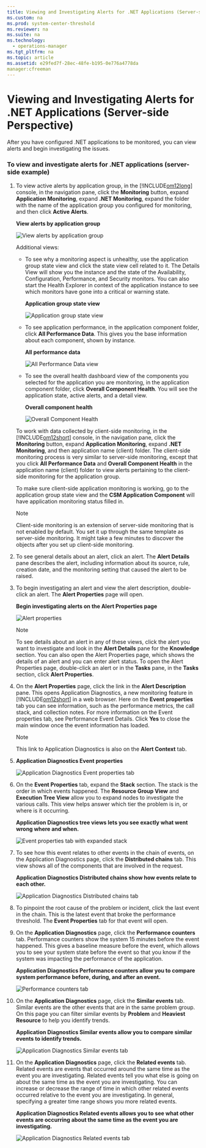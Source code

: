```yaml
---
title: Viewing and Investigating Alerts for .NET Applications (Server-side Perspective)
ms.custom: na
ms.prod: system-center-threshold
ms.reviewer: na
ms.suite: na
ms.technology: 
  - operations-manager
ms.tgt_pltfrm: na
ms.topic: article
ms.assetid: e29fed7f-28ec-48fe-b195-0e776a4778da
manager:cfreeman
---
```

# Viewing and Investigating Alerts for .NET Applications (Server-side Perspective)
After you have configured .NET applications to be monitored, you can view alerts and begin investigating the issues.  
  
### To view and investigate alerts for .NET applications \(server\-side example\)  
  
1.  To view active alerts by application group, in the [!INCLUDE[om12long](../../om/manage/includes/om12long_md.md)] console, in the navigation pane, click the **Monitoring** button, expand **Application Monitoring**, expand **.NET Monitoring**, expand the folder with the name of the application group you configured for monitoring, and then click **Active Alerts**.  
  
    **View alerts by application group**  
  
    ![View alerts by application group](../../om/manage/media/AppMonitoring_Monitor.gif "AppMonitoring_Monitor")  
  
    Additional views:  
  
    -   To see why a monitoring aspect is unhealthy, use the application group state view and click the state view cell related to it. The Details View will show you the instance and the state of the Availability, Configuration, Performance, and Security monitors. You can also start the Health Explorer in context of the application instance to see which monitors have gone into a critical or warning state.  
  
        **Application group state view**  
  
        ![Application group state view](../../om/manage/media/AppMonitoring_MonitorView-Investigate2.gif "AppMonitoring_MonitorView&Investigate2")  
  
    -   To see application performance, in the application component folder, click **All Performance Data**. This gives you the base information about each component, shown by instance.  
  
        **All performance data**  
  
        ![All Performance Data view](../../om/manage/media/AppMonitoring_MonitorView-Investigate3.jpg "AppMonitoring_MonitorView&Investigate3")  
  
    -   To see the overall health dashboard view of the components you selected for the application you are monitoring, in the application component folder, click **Overall Component Health**. You will see the application state, active alerts, and a detail view.  
  
        **Overall component health**  
  
        ![Overall Component Health](../../om/manage/media/AppMonitoring_MonitorView-Investigate4AlertsbyAppGroup.gif "AppMonitoring_MonitorView&Investigate4AlertsbyAppGroup")  
  
    To work with data collected by client\-side monitoring, in the [!INCLUDE[om12short](../../om/manage/includes/om12short_md.md)] console, in the navigation pane, click the **Monitoring** button, expand **Application Monitoring**, expand **.NET Monitoring**, and then application name \(client\) folder. The client\-side monitoring process is very similar to server\-side monitoring, except that you click **All Performance Data** and **Overall Component Health** in the application name \(client\) folder to view alerts pertaining to the client\-side monitoring for the application group.  
  
    To make sure client\-side application monitoring is working, go to the application group state view and the **CSM Application Component** will have application monitoring status filled in.  
  
    > [!NOTE]  
    > Client\-side monitoring is an extension of server\-side monitoring that is not enabled by default. You set it up through the same template as server\-side monitoring. It might take a few minutes to discover the objects after you set up client\-side monitoring.  
  
2.  To see general details about an alert, click an alert. The **Alert Details** pane describes the alert, including information about its source, rule, creation date, and the monitoring setting that caused the alert to be raised.  
  
3.  To begin investigating an alert and view the alert description, double\-click an alert. The **Alert Properties** page will open.  
  
    **Begin investigating alerts on the Alert Properties page**  
  
    ![Alert properties](../../om/manage/media/AppMonitoring_MonitorView-Investigate5AlertProperties.gif "AppMonitoring_MonitorView&Investigate5AlertProperties")  
  
    > [!NOTE]  
    > To see details about an alert in any of these views, click the alert you want to investigate and look in the **Alert Details** pane for the **Knowledge** section. You can also open the Alert Properties page, which shows the details of an alert and you can enter alert status. To open the Alert Properties page, double\-click an alert or in the **Tasks** pane, in the **Tasks** section, click **Alert Properties**.  
  
4.  On the **Alert Properties** page, click the link in the **Alert Description** pane. This opens Application Diagnostics, a new monitoring feature in [!INCLUDE[om12short](../../om/manage/includes/om12short_md.md)] in a web browser. Here on the **Event properties** tab you can see information, such as the performance metrics, the call stack, and collection notes. For more information on the Event properties tab, see Performance Event Details. Click **Yes** to close the main window once the event information has loaded.  
  
    > [!NOTE]  
    > This link to Application Diagnostics is also on the **Alert Context** tab.  
  
5.  **Application Diagnostics Event properties**  
  
    ![Application Diagnostics Event properties tab](../../om/manage/media/AppMonitoring_MonitorView-Investigate6.gif "AppMonitoring_MonitorView&Investigate6")  
  
6.  On the **Event Properties** tab, expand the **Stack** section. The stack is the order in which events happened. The **Resource Group View** and **Execution Tree View** allow you to expand nodes to investigate the various calls. This view helps answer which tier the problem is in, or where is it occurring.  
  
    **Application Diagnostics tree views lets you see exactly what went wrong where and when.**  
  
    ![Event properties tab with expanded stack](../../om/manage/media/AppMonitoring_MonitorView-InvestigateAppDiag8Tab.gif "AppMonitoring_MonitorView&InvestigateAppDiag8Tab")  
  
7.  To see how this event relates to other events in the chain of events, on the Application Diagnostics page, click the **Distributed chains** tab. This view shows all of the components that are involved in the request.  
  
    **Application Diagnostics Distributed chains show how events relate to each other.**  
  
    ![Application Diagnostics Distributed chains tab](../../om/manage/media/AppMonitoring_MonitorView-InvestigateAppDiag7DistChainsTab.gif "AppMonitoring_MonitorView&InvestigateAppDiag7DistChainsTab")  
  
8.  To pinpoint the root cause of the problem or incident, click the last event in the chain. This is the latest event that broke the performance threshold. The **Event Properties** tab for that event will open.  
  
9. On the **Application Diagnostics** page, click the **Performance counters** tab. Performance counters show the system 15 minutes before the event happened. This gives a baseline measure before the event, which allows you to see your system state before the event so that you know if the system was impacting the performance of the application.  
  
    **Application Diagnostics Performance counters allow you to compare system performance before, during, and after an event.**  
  
    ![Performance counters tab](../../om/manage/media/AppMonitoring_MonitorView-InvestigateAppDiag9Tab.gif "AppMonitoring_MonitorView&InvestigateAppDiag9Tab")  
  
10. On the **Application Diagnostics** page, click the **Similar events** tab. Similar events are the other events that are in the same problem group. On this page you can filter similar events by **Problem** and **Heaviest Resource** to help you identify trends.  
  
    **Application Diagnostics Similar events allow you to compare similar events to identify trends.**  
  
    ![Application Diagnostics Similar events tab](../../om/manage/media/AppMonitoring_MonitorView-InvestigateAppDiag10SimEventsTab.gif "AppMonitoring_MonitorView&InvestigateAppDiag10SimEventsTab")  
  
11. On the **Application Diagnostics** page, click the **Related events** tab. Related events are events that occurred around the same time as the event you are investigating. Related events tell you what else is going on about the same time as the event you are investigating. You can increase or decrease the range of time in which other related events occurred relative to the event you are investigating. In general, specifying a greater time range shows you more related events.  
  
    **Application Diagnostics Related events allows you to see what other events are occurring about the same time as the event you are investigating.**  
  
    ![Application Diagnostics Related events tab](../../om/manage/media/AppMonitoring_MonitorView-InvestigateAppDiag11RelatedEventsTab.gif "AppMonitoring_MonitorView&InvestigateAppDiag11RelatedEventsTab")  
  
